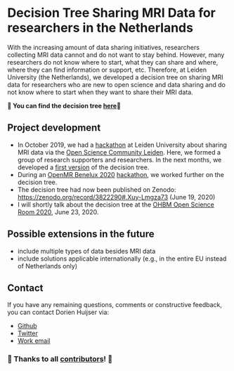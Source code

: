 # Decision Tree Sharing MRI Data for researchers in the Netherlands

With the increasing amount of data sharing initiatives, researchers collecting MRI data cannot and do not want to stay behind. However, many researchers do not know where to start, what they can share and where, where they can find information or support, etc. Therefore, at Leiden University (the Netherlands), we developed a decision tree on sharing MRI data for researchers who are new to open science and data sharing and do not know where to start when they want to share their MRI data.

**:tada: You can find the decision tree [here](https://zenodo.org/record/3822290#.Xuy-Lmgza73):tada:**

## Project development
- In October 2019, we had a [hackathon](https://www.universiteitleiden.nl/open-science-community-leiden/news/oscl) at Leiden University about sharing MRI data via the [Open Science Community Leiden](https://www.universiteitleiden.nl/open-science-community-leiden). Here, we formed a group of research supporters and researchers. In the next months, we developed a [first version](https://github.com/DorienHuijser/DecisionTreeMRIData/blob/master/old/20200125_DecisionTree_FlowChart_v1.4.bmp) of the decision tree.
- During an [OpenMR Benelux 2020](https://openmrbenelux.github.io/) [hackathon](https://github.com/OpenMRBenelux/openmrb2020-hackathon/issues/4), we worked further on the decision tree.
- The decision tree had now been published on Zenodo: https://zenodo.org/record/3822290#.Xuy-Lmgza73 (June 19, 2020)
- I will shortly talk about the decision tree at the [OHBM Open Science Room 2020](https://ohbm.github.io/osr2020/), June 23, 2020.

## Possible extensions in the future
- include multiple types of data besides MRI data
- include solutions applicable internationally (e.g., in the entire EU instead of Netherlands only)

## Contact
If you have any remaining questions, comments or constructive feedback, you can contact Dorien Huijser via:
- [Github](https://github.com/DorienHuijser)
- [Twitter](https://twitter.com/DorienHuijser)
- [Work email](mailto:huijser@essb.eur.nl)

### :tada: Thanks to all [contributors](https://github.com/DorienHuijser/DecisionTreeMRIData/blob/master/contributors.md)! :tada:
